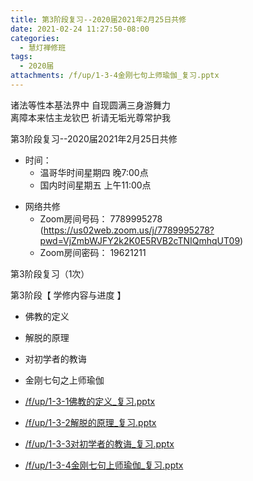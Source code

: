 ```yaml
---
title: 第3阶段复习--2020届2021年2月25日共修
date: 2021-02-24 11:27:50-08:00
categories:
  - 慧灯禅修班
tags:
  - 2020届
attachments: /f/up/1-3-4金刚七句上师瑜伽_复习.pptx
---
```

诸法等性本基法界中 自现圆满三身游舞力  
离障本来怙主龙钦巴 祈请无垢光尊常护我  

第3阶段复习--2020届2021年2月25日共修

- 时间：
  - 温哥华时间星期四 晚7:00点
  - 国内时间星期五 上午11:00点

* 网络共修
  * Zoom房间号码： 7789995278 (<https://us02web.zoom.us/j/7789995278?pwd=VjZmbWJFY2k2K0E5RVB2cTNIQmhqUT09>)
  * Zoom房间密码： 19621211

第3阶段复习（1次）

第3阶段【 学修内容与进度 】
- 佛教的定义
- 解脱的原理
- 对初学者的教诲
- 金刚七句之上师瑜伽


- [/f/up/1-3-1佛教的定义_复习.pptx](https://hdvblob.blob.core.windows.net/hdv/f/up/1-3-1佛教的定义_复习.pptx)
- [/f/up/1-3-2解脱的原理_复习.pptx](https://hdvblob.blob.core.windows.net/hdv/f/up/1-3-2解脱的原理_复习.pptx)
- [/f/up/1-3-3对初学者的教诲_复习.pptx](https://hdvblob.blob.core.windows.net/hdv/f/up/1-3-3对初学者的教诲_复习.pptx)
- [/f/up/1-3-4金刚七句上师瑜伽_复习.pptx](https://hdvblob.blob.core.windows.net/hdv/f/up/1-3-4金刚七句上师瑜伽_复习.pptx)
